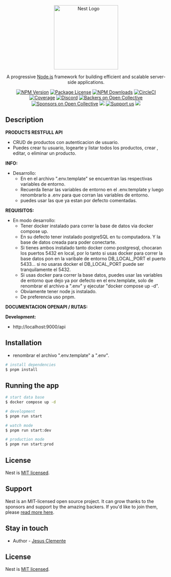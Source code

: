 <p align="center">
  <a href="http://nestjs.com/" target="blank"><img src="https://nestjs.com/img/logo-small.svg" width="200" alt="Nest Logo" /></a>
</p>

[circleci-image]: https://img.shields.io/circleci/build/github/nestjs/nest/master?token=abc123def456
[circleci-url]: https://circleci.com/gh/nestjs/nest

  <p align="center">A progressive <a href="http://nodejs.org" target="_blank">Node.js</a> framework for building efficient and scalable server-side applications.</p>
    <p align="center">
<a href="https://www.npmjs.com/~nestjscore" target="_blank"><img src="https://img.shields.io/npm/v/@nestjs/core.svg" alt="NPM Version" /></a>
<a href="https://www.npmjs.com/~nestjscore" target="_blank"><img src="https://img.shields.io/npm/l/@nestjs/core.svg" alt="Package License" /></a>
<a href="https://www.npmjs.com/~nestjscore" target="_blank"><img src="https://img.shields.io/npm/dm/@nestjs/common.svg" alt="NPM Downloads" /></a>
<a href="https://circleci.com/gh/nestjs/nest" target="_blank"><img src="https://img.shields.io/circleci/build/github/nestjs/nest/master" alt="CircleCI" /></a>
<a href="https://coveralls.io/github/nestjs/nest?branch=master" target="_blank"><img src="https://coveralls.io/repos/github/nestjs/nest/badge.svg?branch=master#9" alt="Coverage" /></a>
<a href="https://discord.gg/G7Qnnhy" target="_blank"><img src="https://img.shields.io/badge/discord-online-brightgreen.svg" alt="Discord"/></a>
<a href="https://opencollective.com/nest#backer" target="_blank"><img src="https://opencollective.com/nest/backers/badge.svg" alt="Backers on Open Collective" /></a>
<a href="https://opencollective.com/nest#sponsor" target="_blank"><img src="https://opencollective.com/nest/sponsors/badge.svg" alt="Sponsors on Open Collective" /></a>
  <a href="https://paypal.me/kamilmysliwiec" target="_blank"><img src="https://img.shields.io/badge/Donate-PayPal-ff3f59.svg"/></a>
    <a href="https://opencollective.com/nest#sponsor"  target="_blank"><img src="https://img.shields.io/badge/Support%20us-Open%20Collective-41B883.svg" alt="Support us"></a>
  <a href="https://twitter.com/nestframework" target="_blank"><img src="https://img.shields.io/twitter/follow/nestframework.svg?style=social&label=Follow"></a>
</p>
  <!--[![Backers on Open Collective](https://opencollective.com/nest/backers/badge.svg)](https://opencollective.com/nest#backer)
  [![Sponsors on Open Collective](https://opencollective.com/nest/sponsors/badge.svg)](https://opencollective.com/nest#sponsor)-->


## Description

**PRODUCTS RESTFULL API**
  - CRUD de productos con autenticacion de usuario.
  - Puedes crear tu usuario, logearte y listar todos los productos, crear , editar, o eliminar un producto.

**INFO:**

  - Desarrollo:
    - En en el archivo ".env.template" se encuentran las respectivas variables de entorno.
    - Recuerda llenar las variables de entorno en el .env.template y luego renombrarlo a .env para que corran las variables de entorno.
    - puedes usar las que ya estan por defecto comentadas.


**REQUISITOS:**
  - En modo desarrollo:
    - Tener docker instalado para correr la base de datos via docker compose up.
    - En su defecto tener instalado postgreSQL en tu computadora. Y la base de datos creada para poder conectarte.
    - Si tienes ambos instalado tanto docker como postgresql, chocaran los puertos 5432 en local, por lo tanto si usas docker para correr la base datos pon en la varibale de entorno DB_LOCAL_PORT el puerto 5433... si no usaras docker el DB_LOCAL_PORT puede ser tranquilamente el 5432.
    - Si usas docker para correr la base datos, puedes usar las variables de entorno que dejo ya por defecto en el env.template, solo de renombrar el archivo a ".env" y ejecutar "docker compose up -d".
    - Obviamente tener node js instalado.
    - De preferencia uso pnpm.




**DOCUMENTACION OPENAPI / RUTAS:**

  **Development:**
  - http://localhost:9000/api




## Installation

- renombrar el archivo ".env.template" a ".env".

```bash
# install dependencies
$ pnpm install
```



## Running the app

```bash
# start data base
$ docker compose up -d

# development
$ pnpm run start

# watch mode
$ pnpm run start:dev

# production mode
$ pnpm run start:prod
```

## License

Nest is [MIT licensed](LICENSE).

## Support

Nest is an MIT-licensed open source project. It can grow thanks to the sponsors and support by the amazing backers. If you'd like to join them, please [read more here](https://docs.nestjs.com/support).

## Stay in touch

- Author - [Jesus Clemente](https://jcdev-portfolio-frontend.vercel.app/)

## License

Nest is [MIT licensed](LICENSE).
